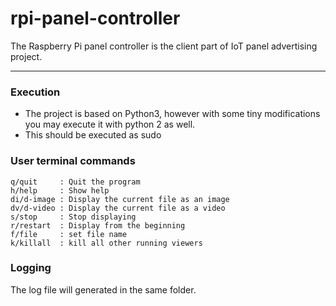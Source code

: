 # rpi-panel-controller
The Raspberry Pi panel controller is the client part of IoT panel advertising project.

-------------------

### Execution
- The project is based on Python3, however with some tiny modifications you may execute it with python 2 as well.
- This should be executed as sudo

### User terminal commands 
```
q/quit     : Quit the program
h/help     : Show help
di/d-image : Display the current file as an image
dv/d-video : Display the current file as a video
s/stop     : Stop displaying
r/restart  : Display from the beginning
f/file     : set file name
k/killall  : kill all other running viewers
```

### Logging
The log file will generated in the same folder.
